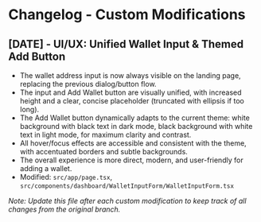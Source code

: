 # Changelog - Custom Modifications

## [DATE] - UI/UX: Unified Wallet Input & Themed Add Button

- The wallet address input is now always visible on the landing page, replacing the previous dialog/button flow.
- The input and Add Wallet button are visually unified, with increased height and a clear, concise placeholder (truncated with ellipsis if too long).
- The Add Wallet button dynamically adapts to the current theme: white background with black text in dark mode, black background with white text in light mode, for maximum clarity and contrast.
- All hover/focus effects are accessible and consistent with the theme, with accentuated borders and subtle backgrounds.
- The overall experience is more direct, modern, and user-friendly for adding a wallet.
- Modified: `src/app/page.tsx`, `src/components/dashboard/WalletInputForm/WalletInputForm.tsx`

_Note: Update this file after each custom modification to keep track of all changes from the original branch._ 